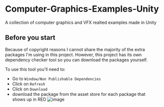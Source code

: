 # Computer-Graphics-Examples-Unity
A collection of computer graphics and VFX realted examples made in Unity

## Before you start
Because of copyright reasons I cannot share the majority of the extra packages I'm using in this project. However, this project has its own dependency checker tool so you can download the packages yourself.

To use this tool you'll need to:

* Go to `Window/Non Publishable Dependencies`
* Click on `Refresh`
* Click on `Download`
* download the package from the asset store for each package that shows up in RED
![image](https://user-images.githubusercontent.com/50851215/150654198-6732a1e9-3fd1-4ef0-8366-c2e645dccf1a.png)

